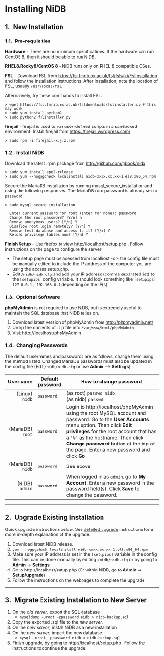 <style
  type="text/css">
h1 { counter-reset: h2counter; }
h2 { counter-reset: h3counter; }
h3 { counter-reset: h4counter; }
h4 { counter-reset: h5counter; }
h5 { counter-reset: h6counter; }
h6 {}

h2:before {
    counter-increment: h2counter;
    content: counter(h2counter) ".\0000a0\0000a0";
}

h3:before {
    counter-increment: h3counter;
    content: counter(h2counter) "." counter(h3counter) ".\0000a0\0000a0";
}

h4:before {
    counter-increment: h4counter;
    content: counter(h2counter) "." counter(h3counter) "." counter(h4counter) ".\0000a0\0000a0";
}

h5:before {
    counter-increment: h5counter;
    content: counter(h2counter) "." counter(h3counter) "." counter(h4counter) "." counter(h5counter) ".\0000a0\0000a0";
}

h6:before {
    counter-increment: h6counter;
    content: counter(h2counter) "." counter(h3counter) "." counter(h4counter) "." counter(h5counter) "." counter(h6counter) ".\0000a0\0000a0";
}
</style>


# Installing NiDB

## New Installation

### Pre-requisities

**Hardware** - There are no minimum specifications. If the hardware can run CentOS 8, then it should be able to run NiDB.

**RHEL8/Rocky8/CentOS 8** - NiDB runs only on RHEL 8 compatible OSes.

**FSL** - Download FSL from https://fsl.fmrib.ox.ac.uk/fsl/fslwiki/FslInstallation and follow the installation instructions. After installation, note the location of FSL, usually `/usr/local/fsl`.

Alternatively, try these commands to install FSL.
```
> wget https://fsl.fmrib.ox.ac.uk/fsldownloads/fslinstaller.py # this may work
> sudo yum install python2
> sudo python2 fslinstaller.py
```

**firejail** - firejail is used to run user-defined scripts in a sandboxed environment. Install firejail from https://firejail.wordpress.com/
```
> sudo rpm -i firejail-x.y.z.rpm
```

### Install NiDB
Download the latest .rpm package from http://github.com/gbook/nidb
```
> sudo yum install epel-release
> sudo yum --nogpgcheck localinstall nidb-xxxx.xx.xx-1.el8.x86_64.rpm
```

Secure the MariaDB installation by running mysql_secure_installation and using the following responses. The MariaDB root password is already set to `password`.
```
> sudo mysql_secure_installation
  
  Enter current password for root (enter for none): password
  Change the root password? [Y/n] n
  Remove anonymous users? [Y/n] Y
  Disallow root login remotely? [Y/n] Y
  Remove test database and access to it? [Y/n] Y
  Reload privilege tables now? [Y/n] Y
```
**Finish Setup** - Use firefox to view http://localhost/setup.php . Follow instructions on the page to configure the server
  * The setup page must be acessed from localhost -or- the config file must be manually edited to include the IP address of the computer you are using the access setup.php.
  * Edit `/nidb/nidb.cfg` and add your IP address (comma separated list) to the `[setupips]` config variable. It should look something like `[setupips] 127.0.0.1, 192.168.0.1` depending on the IP(s)

### Optional Software
**phpMyAdmin** is not required to use NiDB, but is extremely useful to maintain the SQL database that NiDB relies on.
1. Download latest version of phpMyAdmin from http://phpmyadmin.net/
2. Unzip the contents of .zip file into `/var/www/html/phpMyAdmin`
3. Visit http://localhost/phpMyAdmin

### Changing Passwords
The default usernames and passwords are as follows, change them using the method listed. Changed MariaDB passwords must also be updated in the config file (Edit `/nidb/nidb.cfg` or use **Admin** --> **Settings**)

|Username|Default password|How to change password|
|---:|---|---|
|(Linux)	`nidb`|`password`|(as root) `passwd nidb`<br>(as nidb) `passwd`|
|(MariaDB)	`root`|`password`|Login to http://localhost/phpMyAdmin using the root MySQL account and password. Go to the **User Accounts** menu option. Then click **Edit privileges** for the root account that has a `‘%’` as the hostname. Then click **Change password** button at the top of the page. Enter a new password and click **Go**|
|(MariaDB)	`nidb`|`password`|See above|
|(NiDB) `admin`|`password`|When logged in as `admin`, go to **My Account**. Enter a new password in the password field(s). Click **Save** to change the password.|

<hr>

## Upgrade Existing Installation
Quick upgrade instructions below. See <a href="upgrade.html">detailed upgrade</a> instructions for a more in-depth explanation of the upgrade.
1. Download latest NiDB release.
2. `yum --nogpgcheck localinstall nidb-xxxx.xx.xx-1.el8.x86_64.rpm`
3. Make sure your IP address is set in the `[setupips]` variable in the config file. This can be done manually by editing `/nidb/nidb.cfg` or by going to **Admin** &#8594; **Settings**
4. Go to http://localhost/setup.php (Or within NiDB, go to **Admin** &#8594; **Setup/upgrade**)
5. Follow the instructions on the webpages to complete the upgrade

<hr>

## Migrate Existing Installation to New Server
1. On the *old server*, export the SQL database
    * `mysqldump -uroot -ppassword nidb > nidb-backup.sql`
2. Copy the exported .sql file to the *new server*.
3. On the *new server*, install NiDB as a new installation
4. On the *new server*, import the new database
     * `mysql -uroot -ppassword nidb < nidb-backup.sql`
5. Finish upgrade, by going to http://localhost/setup.php . Follow the instructions to continue the upgrade.
